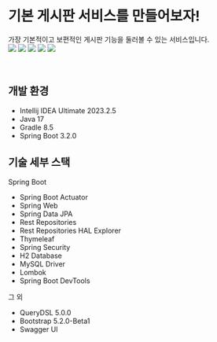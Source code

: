 # 기본 게시판 서비스를 만들어보자!

가장 기본적이고 보편적인 게시판 기능을 둘러볼 수 있는 서비스입니다.<br>
<img src="https://img.shields.io/badge/Java-007396?style=for-the-badge&logo=Java&logoColor=white"/> 
<img src="https://img.shields.io/badge/Spring Boot-6DB33F?style=for-the-badge&logo=Spring Boot&logoColor=white">
<img src="https://img.shields.io/badge/Spring Security-6DB33F?style=for-the-badge&logo=Spring Security&logoColor=white"/> 
<img src="https://img.shields.io/badge/Gradle-02303A?style=for-the-badge&logo=Gradle&logoColor=white">
<img src="https://img.shields.io/badge/Thymeleaf-005F0F?style=for-the-badge&logo=Thymeleaf&logoColor=white">

<br>

## 개발 환경

* Intellij IDEA Ultimate 2023.2.5
* Java 17
* Gradle 8.5
* Spring Boot 3.2.0

## 기술 세부 스택

Spring Boot

* Spring Boot Actuator
* Spring Web
* Spring Data JPA
* Rest Repositories
* Rest Repositories HAL Explorer
* Thymeleaf
* Spring Security
* H2 Database
* MySQL Driver
* Lombok
* Spring Boot DevTools

그 외

* QueryDSL 5.0.0
* Bootstrap 5.2.0-Beta1
* Swagger UI
